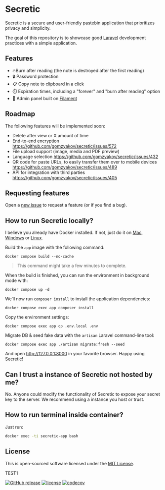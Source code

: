 # Secretic

Secretic is a secure and user-friendly pastebin application that prioritizes privacy and simplicity. 

The goal of this repository is to showcase good [Laravel](https://laravel.com) development practices with a simple application.


## Features

- :fire:Burn after reading (the note is destroyed after the first reading)
- :lock: Password protection
- :clipboard: Copy note to clipboard in a click
- :stopwatch: Expiration times, including a "forever" and "burn after reading" option
- :hatched_chick: Admin panel built on [Filament](https://filamentphp.com)


## Roadmap

The following features will be implemented soon:

- Delete after view or X amount of time
- End-to-end encryption https://github.com/gomzyakov/secretic/issues/572
- File upload support (image, media and PDF preview)
- Language selection https://github.com/gomzyakov/secretic/issues/432
- QR code for paste URLs, to easily transfer them over to mobile devices https://github.com/gomzyakov/secretic/issues/489
- API for integration with third parties https://github.com/gomzyakov/secretic/issues/405


## Requesting features

Open a [new issue](https://github.com/gomzyakov/secretic/issues/new) to request a feature (or if you find a bug).


## How to run Secretic locally?

I believe you already have Docker installed. If not, just do it on [Mac](https://docs.docker.com/desktop/install/mac-install/), [Windows](https://docs.docker.com/desktop/install/windows-install/) or [Linux](https://docs.docker.com/desktop/install/linux-install/).


Build the `app` image with the following command:

```shell
docker compose build --no-cache
```

>This command might take a few minutes to complete.

When the build is finished, you can run the environment in background mode with:

```shell
docker compose up -d
```

We’ll now run `composer install` to install the application dependencies:

```shell
docker compose exec app composer install
```

Copy the environment settings:

```shell
docker compose exec app cp .env.local .env
```

Migrate DB & seed fake data with the `artisan` Laravel command-line tool:

```shell
docker compose exec app ./artisan migrate:fresh --seed
```

And open http://127.0.0.1:8000 in your favorite browser. Happy using Secretic! 


## Can I trust a instance of Secretic not hosted by me?

No. Anyone could modify the functionality of Secretic to expose your secret key to the server. We recommend using a instance you host or trust.

## How to run terminal inside container?

Just run:

```bash
docker exec -ti secretic-app bash
```

## License

This is open-sourced software licensed under the [MIT License](https://github.com/gomzyakov/secretic/blob/main/LICENSE).

TEST1

[![GitHub release](https://img.shields.io/github/release/gomzyakov/secretic.svg)](https://github.com/gomzyakov/secretic/releases/latest)
[![license](https://img.shields.io/badge/License-MIT-green.svg)](https://github.com/gomzyakov/secretic/blob/development/LICENSE)
[![codecov](https://codecov.io/gh/gomzyakov/secretic/branch/main/graph/badge.svg?token=4CYTVMVUYV)](https://codecov.io/gh/gomzyakov/secretic)
